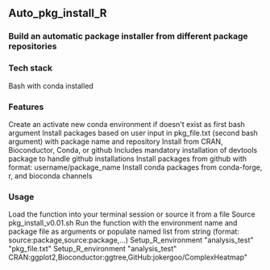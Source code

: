 ## Auto_pkg_install_R

### Build an automatic package installer from different package repositories

### Tech stack
Bash with conda installed 

### Features

Create an activate new conda environment if doesn't exist as first bash argument
Install packages based on user input in pkg_file.txt (second bash argument) with package name and repository
Install from CRAN, Bioconductor, Conda, or github 
Includes mandatory installation of devtools package to handle github installations 
Install packages from github with format: username/package_name
Install conda packages from conda-forge, r, and bioconda channels

### Usage
Load the function into your terminal session or source it from a file
Source pkg_install_v0.01.sh
Run the function with the environment name and package file as arguments or populate named list from string (format: source:package,source:package,...)
Setup_R_environment "analysis_test" "pkg_file.txt"
Setup_R_environment "analysis_test" CRAN:ggplot2,Bioconductor:ggtree,GitHub:jokergoo/ComplexHeatmap"



